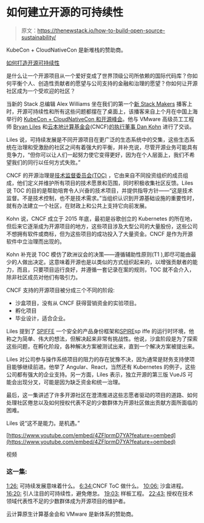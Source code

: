 # 如何建立开源的可持续性

> 原文：<https://thenewstack.io/how-to-build-open-source-sustainability/>

KubeCon + CloudNativeCon 是新堆栈的赞助商。

[如何打造开源可持续性](https://thenewstack.simplecast.com/episodes/how-to-build-open-source-sustainability)

是什么让一个开源项目从一个爱好变成了世界顶级公司所依赖的国际代码库？你如何平衡个人、创造性贡献者的愿望与公司支持的金融和治理的愿望？你如何让开源社区成为一个受欢迎的社区？

当新的 Stack 总编辑 Alex Williams 坐在我们的第一个[新 Stack Makers](/podcasts/makers) 播客上时，开源可持续性和所有这些问题都摆在了桌面上，该播客来自上个月在中国上海举行的 [KubeCon + CloudNativeCon 和开源峰会](https://www.lfasiallc.com/events/kubecon-cloudnativecon-china-2019/)。他与 VMware 高级员工工程师 [Bryan Liles](https://twitter.com/bryanl) 和[云本地计算基金会](https://www.cncf.io/)(CNCF)[的执行董事 Dan Kohn](https://www.linkedin.com/in/dankohn/) 进行了交谈。

Liles 说，可持续发展是不同开源项目在更广泛的生态系统中的交集，这些生态系统在治理和受激励的社区之间有着强大的平衡，并补充说，尽管开源业务可能具有竞争力，“但你可以让人们一起努力使它变得更好，因为在个人层面上，我们不希望我们的同行以任何方式失败。”

CNCF 的开源治理是[技术监督委员会(TOC)](https://github.com/cncf/toc) ，它由来自不同投资组织的成员组成，他们定义并维护所有项目的技术愿景和范围，同时积极收集社区反馈。Liles 说 TOC 的目的是帮助培育令人兴奋的技术项目，并提供指导方针——“这是技术监督。不是技术控制，也不是技术需求。”当组织认识到开源基础设施的重要性时，就有办法建立一个社区，在财政上和公共上支持它向前发展。

Kohn 说，CNCF 成立于 2015 年底，最初是谷歌创立的 Kubernetes 的所在地，但后来它逐渐成为开源项目的地方，这些项目涉及大型公司的大量股份，这些公司不想拥有软件或商标，但为这些项目的成功投入了大量资金。CNCF 是作为开源软件中立治理而出现的。

Kohn 补充说 TOC 模仿了欧洲议会的决策——遵循辅助性原则(T1 ),即尽可能由最少的人做出决定。这意味着开源也是以类似的方式组织起来的，以增强贡献者的能力，而且，只要项目运行良好，并遵循一套记录在案的规则，TOC 就不会介入，除非社区成员对他们有吸引力。

CNCF 支持的开源项目被分成三个不同的阶段:

*   沙盒项目，没有从 CNCF 获得营销资金的实验项目。
*   孵化项目
*   毕业设计，适合企业。

Liles 提到了 [SPIFFE](https://spiffe.io/) 一个安全的产品身份框架和[SPIRE](https://spiffe.io/spire/)sp iffe 的运行时环境，他称之为简单、伟大的想法，但解决起来非常有挑战性。他说，沙盒阶段是为了探索这些问题，在孵化阶段，各种解决方案被测试出来，直到一个解决方案被提出来。

Liles 对公司参与操作系统项目的阻力的存在犹豫不决，因为通常是财务支持使项目能够继续前进。他举了 Angular、React，当然还有 Kubernetes 的例子，这些公司都有强大的企业支持。另一方面，Liles 表示，独立开源的第三版 VueJS 可能会出现分叉，可能是因为缺乏资金和统一治理。

最后，这一集讲述了许多开源社区在澄清推进这些志愿者驱动的项目的道路、如何处理社区倦怠以及如何授权代表不足的少数群体为开源社区做出贡献方面所面临的困难。

Liles 说“这不是能力。是机遇。”

[https://www.youtube.com/embed/4ZFlprmD7YA?feature=oembed](https://www.youtube.com/embed/4ZFlprmD7YA?feature=oembed)

视频

### 这一集:

[1:26:](https://thenewstack.simplecast.com/episodes/how-to-build-open-source-sustainability?t=1:26) 可持续发展意味着什么。
[6:34:](https://thenewstack.simplecast.com/episodes/how-to-build-open-source-sustainability?t=6:34)CNCF ToC 做什么。
[10:06:](https://thenewstack.simplecast.com/episodes/how-to-build-open-source-sustainability?t=10:06) 沙盒进程。
[16:20:](https://thenewstack.simplecast.com/episodes/how-to-build-open-source-sustainability?t=16:20) 引人注目的可持续性，避免倦怠。
[19:03:](https://thenewstack.simplecast.com/episodes/how-to-build-open-source-sustainability?t=19:03) 样板工程。
[22:43:](https://thenewstack.simplecast.com/episodes/how-to-build-open-source-sustainability?t=22:43) 授权在技术领域代表性不足的少数群体成为开源项目的维护者。

云计算原生计算基金会和 VMware 是新体系的赞助商。

<svg xmlns:xlink="http://www.w3.org/1999/xlink" viewBox="0 0 68 31" version="1.1"><title>Group</title> <desc>Created with Sketch.</desc></svg>